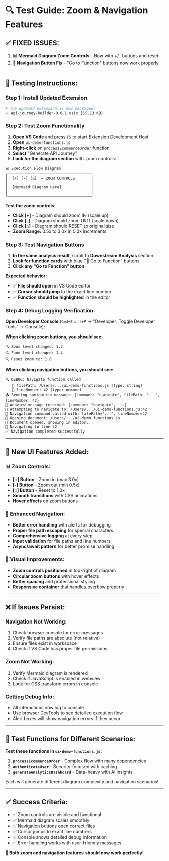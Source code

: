 # 🔍 Test Guide: Zoom & Navigation Features

## ✅ **FIXED ISSUES:**
1. **📊 Mermaid Diagram Zoom Controls** - Now with +/- buttons and reset
2. **🔗 Navigation Button Fix** - "Go to Function" buttons now work properly

---

## 🎯 **Testing Instructions:**

### **Step 1: Install Updated Extension**
```bash
# The updated extension is now packaged:
✅ api-journey-builder-0.0.1.vsix (55.13 KB)
```

### **Step 2: Test Zoom Functionality**

1. **Open VS Code** and press `F5` to start Extension Development Host
2. **Open** `ui-demo-functions.js` 
3. **Right-click** on `processEcommerceOrder` function
4. **Select** "Generate API Journey"
5. **Look for the diagram section** with zoom controls:

```
📊 Execution Flow Diagram
┌─────────────────────────────────────┐
│  [+] [-] [⌂]  ← ZOOM CONTROLS       │
│                                     │
│  [Mermaid Diagram Here]             │
│                                     │
└─────────────────────────────────────┘
```

**Test the zoom controls:**
- **Click [+]** - Diagram should zoom IN (scale up)
- **Click [-]** - Diagram should zoom OUT (scale down)  
- **Click [⌂]** - Diagram should RESET to original size
- **Zoom Range:** 0.5x to 3.0x in 0.2x increments

### **Step 3: Test Navigation Buttons**

1. **In the same analysis result**, scroll to **Downstream Analysis** section
2. **Look for function cards** with blue "🔗 Go to Function" buttons
3. **Click any "Go to Function" button**

**Expected behavior:**
- ✅ **File should open** in VS Code editor
- ✅ **Cursor should jump** to the exact line number
- ✅ **Function should be highlighted** in the editor

### **Step 4: Debug Logging Verification**

**Open Developer Console** (`Cmd+Shift+P` → "Developer: Toggle Developer Tools" → Console):

**When clicking zoom buttons, you should see:**
```
🔍 Zoom level changed: 1.2
🔍 Zoom level changed: 1.4
🔍 Reset zoom to: 1.0
```

**When clicking navigation buttons, you should see:**
```
🔍 DEBUG: Navigate function called
   📂 filePath: /Users/.../ui-demo-functions.js (type: string)
   📍 lineNumber: 42 (type: number)
📤 Sending navigation message: {command: "navigate", filePath: "...", lineNumber: 42}
📨 Webview message received: {command: "navigate", ...}
🔗 Attempting to navigate to: /Users/.../ui-demo-functions.js:42
🧭 Navigation command called with: filePath="...", lineNumber=42
📁 Opening document: /Users/.../ui-demo-functions.js
📄 Document opened, showing in editor...
🎯 Navigating to line 42
✅ Navigation completed successfully
```

---

## 🎨 **New UI Features Added:**

### **📊 Zoom Controls:**
- **[+] Button** - Zoom in (max 3.0x)
- **[-] Button** - Zoom out (min 0.5x)  
- **[⌂] Button** - Reset to 1.0x
- **Smooth transitions** with CSS animations
- **Hover effects** on zoom buttons

### **🔗 Enhanced Navigation:**
- **Better error handling** with alerts for debugging
- **Proper file path escaping** for special characters
- **Comprehensive logging** at every step
- **Input validation** for file paths and line numbers
- **Async/await pattern** for better promise handling

### **🎯 Visual Improvements:**
- **Zoom controls positioned** in top-right of diagram
- **Circular zoom buttons** with hover effects
- **Better spacing** and professional styling
- **Responsive container** that handles overflow properly

---

## ❌ **If Issues Persist:**

### **Navigation Not Working:**
1. Check browser console for error messages
2. Verify file paths are absolute (not relative)
3. Ensure files exist in workspace
4. Check if VS Code has proper file permissions

### **Zoom Not Working:**
1. Verify Mermaid diagram is rendered
2. Check if JavaScript is enabled in webview
3. Look for CSS transform errors in console

### **Getting Debug Info:**
- All interactions now log to console
- Use browser DevTools to see detailed execution flow
- Alert boxes will show navigation errors if they occur

---

## 🚀 **Test Functions for Different Scenarios:**

**Test these functions in `ui-demo-functions.js`:**

1. **`processEcommerceOrder`** - Complex flow with many dependencies
2. **`authenticateUser`** - Security-focused with caching  
3. **`generateAnalyticsDashboard`** - Data-heavy with AI insights

Each will generate different diagram complexity and navigation scenarios!

---

## ✅ **Success Criteria:**

- ✅ Zoom controls are visible and functional
- ✅ Mermaid diagram scales smoothly  
- ✅ Navigation buttons open correct files
- ✅ Cursor jumps to exact line numbers
- ✅ Console shows detailed debug information
- ✅ Error handling works with user-friendly messages

**🎉 Both zoom and navigation features should now work perfectly!** 